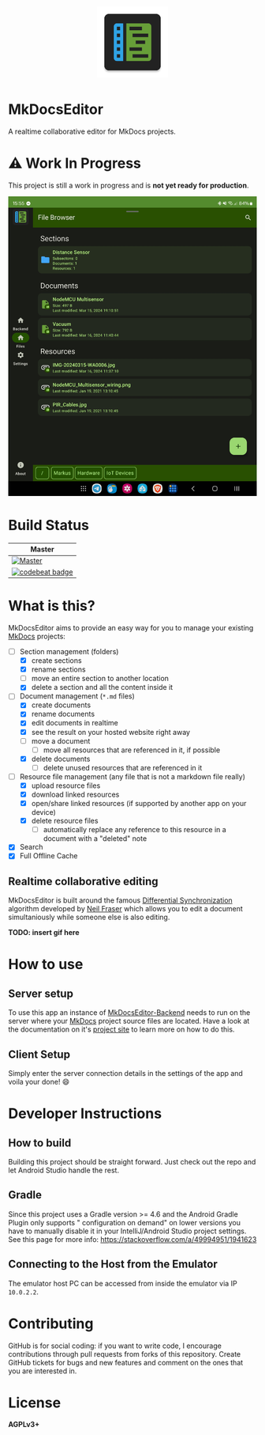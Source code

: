 <p align="center" style="font-size: xx-large;">
  <img alt="Logo" src="app/src/main/ic_launcher-web.png" width="144"/> </br>
</p>

# MkDocsEditor

A realtime collaborative editor for MkDocs projects.

# :warning: Work In Progress

This project is still a work in progress and is **not yet ready for production**.

![File-Browser](screenshots/FileBrowser-Wide.jpg)

# Build Status

| Master |
|--------|
| [![Master](https://travis-ci.org/MkDocsEditor/MkDocsEditor-Android.svg?branch=master)](https://travis-ci.org/MkDocsEditor/MkDocsEditor-Android/branches) |
| [![codebeat badge](https://codebeat.co/badges/606cd0dd-3e92-4639-904a-9ad5015a5cd3)](https://codebeat.co/projects/github-com-markusressel-MkDocsEditor-Android-master) |

# What is this?

MkDocsEditor aims to provide an easy way for you to manage your existing [MkDocs](https://www.mkdocs.org/) projects:
* [ ] Section management (folders)
  * [x] create sections
  * [x] rename sections
  * [ ] move an entire section to another location
  * [x] delete a section and all the content inside it
* [ ] Document management (`*.md` files)
  * [x] create documents
  * [x] rename documents
  * [x] edit documents in realtime
  * [x] see the result on your hosted website right away
  * [ ] move a document
    * [ ] move all resources that are referenced in it, if possible
  * [x] delete documents
    * [ ] delete unused resources that are referenced in it
* [ ] Resource file management (any file that is not a markdown file really)
  * [x] upload resource files
  * [x] download linked resources
  * [x] open/share linked resources (if supported by another app on your device)
  * [x] delete resource files
    * [ ] automatically replace any reference to this resource in a document with a "deleted" note
* [x] Search
* [x] Full Offline Cache

## Realtime collaborative editing

MkDocsEditor is built around the famous [Differential Synchronization](https://neil.fraser.name/writing/sync/)
algorithm developed by [Neil Fraser](https://neil.fraser.name/) which allows
you to edit a document simultaniously while someone else is also editing.

**TODO: insert gif here**

# How to use

## Server setup

To use this app an instance of [MkDocsEditor-Backend](https://github.com/MkDocsEditor/MkDocsEditor-Backend) needs to run on the server
where your [MkDocs](https://www.mkdocs.org/) project source files are located.
Have a look at the documentation on it's [project site](https://github.com/MkDocsEditor/MkDocsEditor-Backend) to learn more
on how to do this.

## Client Setup

Simply enter the server connection details in the settings of the app
and voila your done! :smile:

# Developer Instructions

## How to build

Building this project should be straight forward. Just check out the repo and let Android Studio
handle the rest.

## Gradle

Since this project uses a Gradle version >= 4.6 and the Android Gradle Plugin only supports "
configuration on demand" on lower versions you have to manually disable it in your IntelliJ/Android
Studio project settings. See this page for more info: https://stackoverflow.com/a/49994951/1941623

## Connecting to the Host from the Emulator

The emulator host PC can be accessed from inside the emulator via IP `10.0.2.2`.

# Contributing

GitHub is for social coding: if you want to write code, I encourage contributions through pull
requests from forks of this repository. Create GitHub tickets for bugs and new features and comment
on the ones that you are interested in.

# License

**AGPLv3+**
